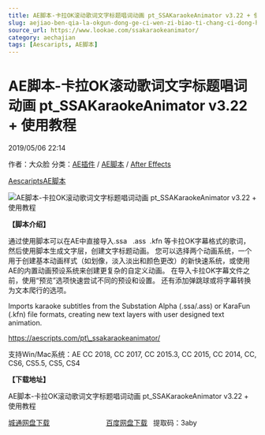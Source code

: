 ```yaml
---
title: AE脚本-卡拉OK滚动歌词文字标题唱词动画 pt_SSAKaraokeAnimator v3.22 + 使用教程
slug: aejiao-ben-qia-la-okgun-dong-ge-ci-wen-zi-biao-ti-chang-ci-dong-hua-pt-ssakaraokeanimator-v3-22-shi-yong-jiao-cheng
source_url: https://www.lookae.com/ssakaraokeanimator/
category: aechajian
tags: [Aescaripts, AE脚本]
---
```

# AE脚本-卡拉OK滚动歌词文字标题唱词动画 pt\_SSAKaraokeAnimator v3.22 + 使用教程

2019/05/06 22:14

作者：大众脸
分类：[AE插件](https://www.lookae.com/after-effects/aechajian/) / [AE脚本](https://www.lookae.com/after-effects/aescripts/) / [After Effects](https://www.lookae.com/after-effects/)

[Aescaripts](https://www.lookae.com/tag/aescaripts/)[AE脚本](https://www.lookae.com/tag/ae%e8%84%9a%e6%9c%ac/)

![AE脚本-卡拉OK滚动歌词文字标题唱词动画 pt_SSAKaraokeAnimator v3.22 + 使用教程](https://www.lookae.com/wp-content/uploads/2019/05/SSAKaraokeAnimator.jpg "AE脚本-卡拉OK滚动歌词文字标题唱词动画 pt_SSAKaraokeAnimator v3.22 + 使用教程-LookAE.com")

**【脚本介绍】**

通过使用脚本可以在AE中直接导入.ssa   .ass  .kfn 等卡拉OK字幕格式的歌词，然后使用脚本生成文字层，创建文字标题动画。 您可以选择两个动画系统，一个用于创建基本动画样式（如划像，淡入淡出和颜色更改）的新快速系统，或使用AE的内置动画预设系统来创建更复杂的自定义动画。 在导入卡拉OK字幕文件之前，使用“预览”选项快速尝试不同的预设和设置。 还有添加弹跳球或将字幕转换为文本爬行的选项。

Imports karaoke subtitles from the Substation Alpha (.ssa/.ass) or KaraFun (.kfn) file formats, creating new text layers with user designed text animation.

https://aescripts.com/pt\_ssakaraokeanimator/

支持Win/Mac系统：AE CC 2018, CC 2017, CC 2015.3, CC 2015, CC 2014, CC, CS6, CS5.5, CS5, CS4

**【下载地址】**

AE脚本-卡拉OK滚动歌词文字标题唱词动画 pt\_SSAKaraokeAnimator v3.22 + 使用教程

[城通网盘下载](https://lookae.ctfile.com/fs/680462-372837431)                             [百度网盘下载](https://pan.baidu.com/s/1QpTeCLurD9M5fSHG4K4GSg)   提取码：3aby
